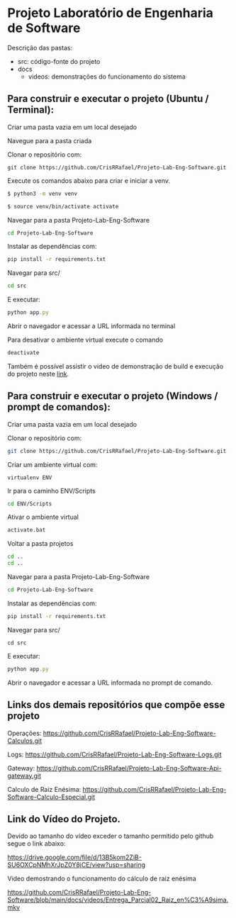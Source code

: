 # Projeto Laboratório de Engenharia de Software

Descrição das pastas:

- src: código-fonte do projeto
- docs
	- videos: demonstrações do funcionamento do sistema

## Para construir e executar o projeto (Ubuntu / Terminal):

Criar uma pasta vazia em um local desejado 

Navegue para a pasta criada

Clonar o repositório com:

```
git clone https://github.com/CrisRRafael/Projeto-Lab-Eng-Software.git
```

Execute os comandos abaixo para criar e iniciar a venv.

```bash
$ python3 -m venv venv

$ source venv/bin/activate activate
```

Navegar para a pasta Projeto-Lab-Eng-Software

```bash
cd Projeto-Lab-Eng-Software
```

Instalar as dependências com:

```bash
pip install -r requirements.txt
```

Navegar para src/

```bash
cd src
```

 E executar:

```jsx
python app.py
```

Abrir o navegador e acessar a URL informada no terminal

Para desativar o ambiente virtual execute o comando

```bash
deactivate
```

Também é possível assistir o video de demonstração de build e execução do projeto neste [link](https://drive.google.com/file/d/1VMa17glNh3cYGC2I8TwApVkku2hw8TU-/view?usp=sharing).

## Para construir e executar o projeto (Windows / prompt de comandos):

Criar uma pasta vazia em um local desejado 

Clonar o repositório com:

```bash
git clone https://github.com/CrisRRafael/Projeto-Lab-Eng-Software.git
```

Criar um ambiente virtual com:

	virtualenv ENV

Ir para o caminho ENV/Scripts

```bash
cd ENV/Scripts
```

Ativar o ambiente virtual

```bash
activate.bat
```

Voltar a pasta projetos

```bash
cd ..
cd ..
```

Navegar para a pasta Projeto-Lab-Eng-Software

```bash
cd Projeto-Lab-Eng-Software
```

Instalar as dependências com:

```bash
pip install -r requirements.txt
```

Navegar para src/

```
cd src
```

 E executar:

```jsx
python app.py
```

Abrir o navegador e acessar a URL informada no prompt de comando.


## Links dos demais repositórios que compõe esse projeto

Operações: 
https://github.com/CrisRRafael/Projeto-Lab-Eng-Software-Calculos.git

Logs: 
https://github.com/CrisRRafael/Projeto-Lab-Eng-Software-Logs.git

Gateway:
https://github.com/CrisRRafael/Projeto-Lab-Eng-Software-Api-gateway.git

Calculo de Raiz Enésima:
https://github.com/CrisRRafael/Projeto-Lab-Eng-Software-Calculo-Especial.git

## Link do Vídeo do Projeto.

Devido ao tamanho do vídeo exceder o tamanho permitido pelo github segue o link abaixo:

https://drive.google.com/file/d/13B5kom2ZiB-SU6OXCpNMhXrJpZ0Y8jCE/view?usp=sharing

Video demostrando o funcionamento do cálculo de raiz enésima

https://github.com/CrisRRafael/Projeto-Lab-Eng-Software/blob/main/docs/videos/Entrega_Parcial02_Raiz_en%C3%A9sima.mkv

